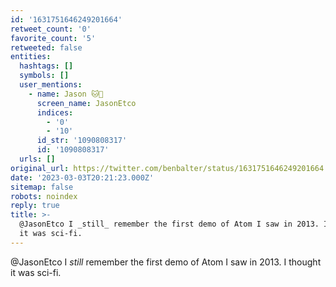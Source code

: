 ```yaml
---
id: '1631751646249201664'
retweet_count: '0'
favorite_count: '5'
retweeted: false
entities:
  hashtags: []
  symbols: []
  user_mentions:
    - name: Jason 🐱🍞
      screen_name: JasonEtco
      indices:
        - '0'
        - '10'
      id_str: '1090808317'
      id: '1090808317'
  urls: []
original_url: https://twitter.com/benbalter/status/1631751646249201664
date: '2023-03-03T20:21:23.000Z'
sitemap: false
robots: noindex
reply: true
title: >-
  @JasonEtco I _still_ remember the first demo of Atom I saw in 2013. I thought
  it was sci-fi.
---
```


@JasonEtco I _still_ remember the first demo of Atom I saw in 2013. I thought it was sci-fi.